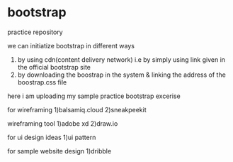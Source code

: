 # bootstrap
practice repository

we can initiatize bootstrap in different ways
1) by using cdn(content delivery network) i.e by simply using link given in the official bootstrap site
2) by downloading the boostrap in the system & linking the address of the boostrap.css file 

here i am uploading my sample practice bootstrap excerise

for wireframing
1)balsamiq.cloud
2)sneakpeekit

wireframing tool
1)adobe xd
2)draw.io

for ui design ideas
1)ui pattern

for sample website design 
1)dribble
